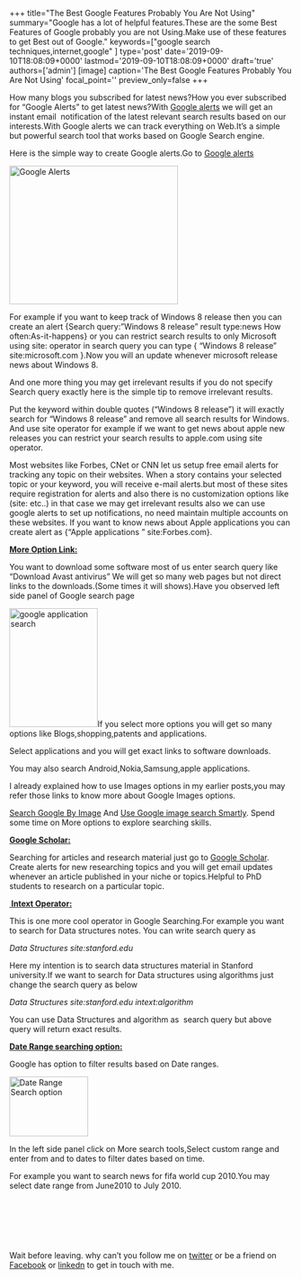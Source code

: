 +++
title="The Best Google Features Probably You Are Not Using"
summary="Google has a lot of helpful features.These are the some Best Features of Google probably you are not Using.Make use of these features to get Best out of Google."
keywords=["google search techniques,internet,google"
]
type='post'
date='2019-09-10T18:08:09+0000'
lastmod='2019-09-10T18:08:09+0000'
draft='true'
authors=['admin']
[image]
caption='The Best Google Features Probably You Are Not Using'
focal_point=''
preview_only=false
+++








How many blogs you subscribed for latest news?How you ever subscribed for “Google Alerts” to get latest news?With <a title="Google alerts" href="http://www.google.com/alerts" target="_blank">Google alerts</a> we will get an instant email &nbsp;notification of the latest relevant search results based on our interests.With Google alerts we can track everything on Web.It’s a simple but powerful search tool that works based on Google Search engine.

Here is the simple way to create Google alerts.Go to <a href="http://www.google.com/alerts" target="_blank">Google alerts</a>

<a href="https://arun-arungudellicom.netdna-ssl.com/wp-content/uploads/2012/10/Google-Alerts.png"><img class="alignleft size-medium wp-image-316" title="Google Alerts" alt="Google Alerts" src="https://arun-arungudellicom.netdna-ssl.com/wp-content/uploads/2012/10/Google-Alerts-300x246.png" width="300" height="246" srcset="https://arun-arungudellicom.netdna-ssl.com/wp-content/uploads/2012/10/Google-Alerts-300x246.png 300w, https://arun-arungudellicom.netdna-ssl.com/wp-content/uploads/2012/10/Google-Alerts.png 402w" sizes="(max-width: 300px) 100vw, 300px"></a>

For example if you want to keep track of Windows 8 release then you can create an alert {Search query:”Windows 8 release” result type:news How often:As-it-happens} or you can restrict search results to only Microsoft using site: operator in search query you can type { “Windows 8 release” site:microsoft.com }.Now you will an update whenever microsoft release news about Windows 8.

And one more thing you may get irrelevant results if you do not specify Search query exactly here is the simple tip to remove irrelevant results.

Put the keyword within double quotes (“Windows 8 release”) it will exactly search for “Windows 8 release” and remove all search results for Windows. And use site operator for example if we want to get news about apple new releases you can restrict your search results to apple.com using site operator.

Most websites like Forbes, CNet or CNN let us setup free email alerts for tracking any topic on their websites. When a story contains your selected topic or your keyword, you will receive e-mail alerts.but most of these sites require registration for alerts and also there is no customization options like (site: etc..) in that case we may get&nbsp;irrelevant results also we can use google alerts to set up&nbsp;notifications, no need maintain multiple accounts on these websites. If you want to know news about Apple applications you can create alert as {“Apple applications ” site:Forbes.com}.

<span style="text-decoration: underline;"><strong>More Option Link:</strong></span>

You want to download some software most of us enter search query like “Download Avast antivirus” We will get so many web pages but not direct links to the downloads.(Some times it will shows).Have you observed left side panel of Google search page

<a href="https://arun-arungudellicom.netdna-ssl.com/wp-content/uploads/2012/10/google-application-search.png"><img class="alignleft size-full wp-image-318" title="google application search" alt="google application search" src="https://arun-arungudellicom.netdna-ssl.com/wp-content/uploads/2012/10/google-application-search.png" width="157" height="211"></a>If you select more options you will get so many options like Blogs,shopping,patents and applications.

Select applications and you will get exact links to software downloads.

You may also search Android,Nokia,Samsung,apple applications.

I already explained how to use Images options in my earlier posts,you may refer those links to know more about Google Images options.

<a href="https://www.arungudelli.com/2012/09/search-google-by-image.html" target="_blank">Search Google By Image</a>&nbsp;And <a href="https://www.arungudelli.com/2012/10/find-whatever-you-want-with-google-image-search.html" target="_blank">Use Google image search Smartly</a>. Spend some time on More options to explore searching skills.

<span style="text-decoration: underline;"><strong>Google Scholar:</strong></span>

Searching for articles and research material just go to <a href="http://scholar.google.com/schhp?hl=en" target="_blank">Google Scholar</a>. Create alerts for new researching topics and you will get email updates whenever an article published in your niche or topics.Helpful to PhD students to research on a particular topic.

<span style="text-decoration: underline;"><strong>&nbsp;Intext Operator:</strong></span>

This is one more cool operator in Google Searching.For example you want to search for&nbsp;Data structures&nbsp;notes. You can write search query as

<em>Data Structures site:stanford.edu</em>

Here my intention is to search data structures&nbsp;material in Stanford university.If we want to search for Data structures using algorithms just change the search&nbsp;query&nbsp;as below

<em>Data Structures site:stanford.edu intext:algorithm</em>

You can use Data Structures and&nbsp;algorithm&nbsp;as &nbsp;search query but above query will return exact results.

<span style="text-decoration: underline;"><strong>Date Range searching option:</strong></span>

Google has option to filter results based on Date ranges.

<a href="https://arun-arungudellicom.netdna-ssl.com/wp-content/uploads/2012/10/Date-Range-Search-option.png"><img class="alignleft size-full wp-image-323" title="Date Range Search option" alt="Date Range Search option" src="https://arun-arungudellicom.netdna-ssl.com/wp-content/uploads/2012/10/Date-Range-Search-option.png" width="140" height="106"></a>

In the left side panel click on More search tools,Select custom range and enter from and to dates to filter dates based on time.

For example you want to search news for fifa world cup 2010.You may select date range from June2010 to July 2010.

&nbsp;

&nbsp;

&nbsp;

Wait before leaving.
why can’t you follow me on <a href="https://twitter.com/arungudelli" target="_blank" rel="noopener">twitter</a> or be a friend on <a href="https://www.facebook.com/gudelliArun" target="_blank" rel="noopener">Facebook</a> or  <a href="https://www.linkedin.com/in/arungudelli/" target="_blank" rel="noopener">linkedn</a> to get in touch with me.










